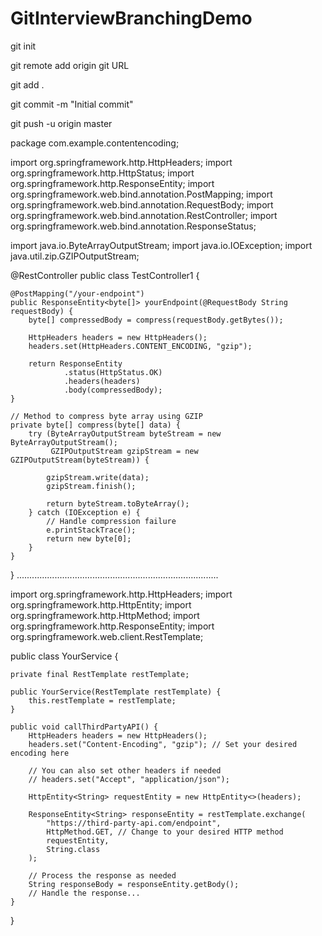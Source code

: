# GitInterviewBranchingDemo

git init

git remote add origin git URL

git add .

git commit -m "Initial commit"

git push -u origin master


package com.example.contentencoding;

import org.springframework.http.HttpHeaders;
import org.springframework.http.HttpStatus;
import org.springframework.http.ResponseEntity;
import org.springframework.web.bind.annotation.PostMapping;
import org.springframework.web.bind.annotation.RequestBody;
import org.springframework.web.bind.annotation.RestController;
import org.springframework.web.bind.annotation.ResponseStatus;

import java.io.ByteArrayOutputStream;
import java.io.IOException;
import java.util.zip.GZIPOutputStream;

@RestController
public class TestController1 {

    @PostMapping("/your-endpoint")
    public ResponseEntity<byte[]> yourEndpoint(@RequestBody String requestBody) {
        byte[] compressedBody = compress(requestBody.getBytes());

        HttpHeaders headers = new HttpHeaders();
        headers.set(HttpHeaders.CONTENT_ENCODING, "gzip");

        return ResponseEntity
                .status(HttpStatus.OK)
                .headers(headers)
                .body(compressedBody);
    }

    // Method to compress byte array using GZIP
    private byte[] compress(byte[] data) {
        try (ByteArrayOutputStream byteStream = new ByteArrayOutputStream();
             GZIPOutputStream gzipStream = new GZIPOutputStream(byteStream)) {

            gzipStream.write(data);
            gzipStream.finish();

            return byteStream.toByteArray();
        } catch (IOException e) {
            // Handle compression failure
            e.printStackTrace();
            return new byte[0];
        }
    }
}
................................................................................





import org.springframework.http.HttpHeaders;
import org.springframework.http.HttpEntity;
import org.springframework.http.HttpMethod;
import org.springframework.http.ResponseEntity;
import org.springframework.web.client.RestTemplate;

public class YourService {

    private final RestTemplate restTemplate;

    public YourService(RestTemplate restTemplate) {
        this.restTemplate = restTemplate;
    }

    public void callThirdPartyAPI() {
        HttpHeaders headers = new HttpHeaders();
        headers.set("Content-Encoding", "gzip"); // Set your desired encoding here

        // You can also set other headers if needed
        // headers.set("Accept", "application/json");

        HttpEntity<String> requestEntity = new HttpEntity<>(headers);

        ResponseEntity<String> responseEntity = restTemplate.exchange(
            "https://third-party-api.com/endpoint",
            HttpMethod.GET, // Change to your desired HTTP method
            requestEntity,
            String.class
        );

        // Process the response as needed
        String responseBody = responseEntity.getBody();
        // Handle the response...
    }
}

